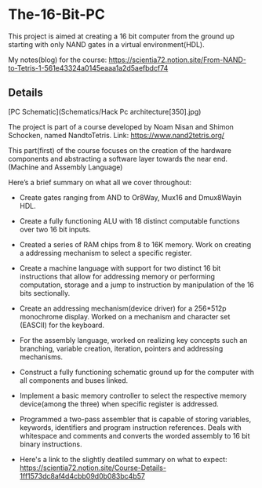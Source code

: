 # The-16-Bit-PC

This project is aimed at creating a 16 bit computer from the ground up starting with only NAND gates in a virtual environment(HDL). 

My notes(blog) for the course:  https://scientia72.notion.site/From-NAND-to-Tetris-1-561e43324a0145eaaa1a2d5aefbdcf74 


## Details

[PC Schematic](Schematics/Hack Pc architecture[350].jpg)

The project is part of a course developed by Noam Nisan and Shimon Schocken, named NandtoTetris. Link: https://www.nand2tetris.org/


This part(first) of the course focuses on the creation of the hardware components and abstracting a software layer towards the near end.(Machine and Assembly Language) 

Here’s a brief summary on what all we cover throughout:

- Create gates ranging from AND to Or8Way, Mux16 and Dmux8Wayin HDL.
- Create a fully functioning ALU with 18 distinct computable functions over two 16 bit inputs.
- Created a series of RAM chips from 8 to 16K memory. Work on creating a addressing mechanism to select a specific register.

- Create a machine language with support for two distinct 16 bit instructions that allow for addressing memory or performing computation, storage and a jump to instruction by manipulation of the 16 bits sectionally.
- Create an addressing mechanism(device driver) for a 256*512p monochrome display. Worked on a mechanism and character set (EASCII) for the keyboard.
- For the assembly language, worked on realizing key concepts such an branching, variable creation, iteration, pointers and addressing mechanisms.

- Construct a fully functioning schematic ground up for the computer with all components and buses linked.  
- Implement a basic memory controller to select the respective memory device(among the three) when specific register is addressed.

- Programmed a two-pass assembler that is capable of storing variables, keywords, identifiers and program instruction references. Deals with whitespace and comments and converts the worded assembly to 16 bit binary instructions.
- Here's a link to the slightly deatiled summary on what to expect: https://scientia72.notion.site/Course-Details-1ff1573dc8af4d4cbb09d0b083bc4b57


